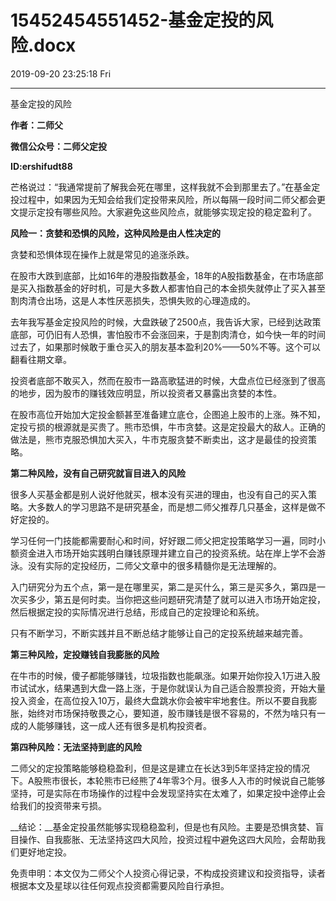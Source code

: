 # 15452454551452-基金定投的风险.docx

2019-09-20 23:25:18 Fri

----

基金定投的风险

__作者：二师父__

__微信公众号：二师父定投__

__ID:ershifudt88__

芒格说过：“我通常提前了解我会死在哪里，这样我就不会到那里去了。”在基金定投过程中，如果因为无知会给我们定投带来风险，所以每隔一段时间二师父都会更文提示定投有哪些风险。大家避免这些风险点，就能够实现定投的稳定盈利了。

__风险一：贪婪和恐惧的风险，这种风险是由人性决定的__

贪婪和恐惧体现在操作上就是常见的追涨杀跌。

在股市大跌到底部，比如16年的港股指数基金，18年的A股指数基金，在市场底部是买入指数基金的好时机，可是大多数人都害怕自己的本金损失就停止了买入甚至割肉清仓出场，这是人本性厌恶损失，恐惧失败的心理造成的。

去年我写基金定投风险的时候，大盘跌破了2500点，我告诉大家，已经到达政策底部，可仍旧有人恐惧，害怕股市不会涨回来，于是割肉清仓，如今快一年的时间过去了，如果那时候敢于重仓买入的朋友基本盈利20%——50%不等。这个可以翻看往期文章。

投资者底部不敢买入，然而在股市一路高歌猛进的时候，大盘点位已经涨到了很高的地步，因为股市的赚钱效应明显，所以投资者又暴露出贪婪的本性。

在股市高位开始加大定投金额甚至准备建立底仓，企图追上股市的上涨。殊不知，定投亏损的根源就是买贵了。熊市恐惧，牛市贪婪。这是定投最大的敌人。正确的做法是，熊市克服恐惧加大买入，牛市克服贪婪不断卖出，这才是最佳的投资策略。 

__第二种风险，没有自己研究就盲目进入的风险__

很多人买基金都是别人说好他就买，根本没有买进的理由，也没有自己的买入策略。大多数人的学习思路不是研究基金，而是想二师父推荐几只基金，这样是做不好定投的。

学习任何一门技能都需要耐心和时间，好好跟二师父把定投策略学习一遍，同时小额资金进入市场开始实践明白赚钱原理并建立自己的投资系统。站在岸上学不会游泳。没有实际的定投经历，二师父文章中的很多精髓你是无法理解的。

入门研究分为五个点，第一是在哪里买，第二是买什么，第三是买多久，第四是一次买多少，第五是何时卖。当你把这些问题研究清楚了就可以进入市场开始定投，然后根据定投的实际情况进行总结，形成自己的定投理论和系统。

只有不断学习，不断实践并且不断总结才能够让自己的定投系统越来越完善。

__第三种风险，定投赚钱自我膨胀的风险__

在牛市的时候，傻子都能够赚钱，垃圾指数也能飙涨。如果开始你投入1万进入股市试试水，结果遇到大盘一路上涨，于是你就误认为自己适合股票投资，开始大量投入资金，在高位投入10万，最终大盘跳水你会被牢牢地套住。所以不要自我膨胀，始终对市场保持敬畏之心，要知道，股市赚钱是很不容易的，不然为啥只有一成的人能够赚钱，这一成人还有很多是机构投资者。

__第四种风险：无法坚持到底的风险__

二师父的定投策略能够稳稳盈利，但是这是建立在长达3到5年坚持定投的情况下。A股熊市很长，本轮熊市已经熊了4年零3个月。很多人入市的时候说自己能够坚持，可是实际在市场操作的过程中会发现坚持实在太难了，如果定投中途停止会给我们的投资带来亏损。

__结论：__基金定投虽然能够实现稳稳盈利，但是也有风险。主要是恐惧贪婪、盲目操作、自我膨胀、无法坚持这四大风险，投资过程中避免这四大风险，会帮助我们更好地定投。

免责申明：本文仅为二师父个人投资心得记录，不构成投资建议和投资指导，读者根据本文及星球以往任何观点投资都需要风险自行承担。

